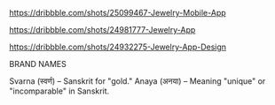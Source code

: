 https://dribbble.com/shots/25099467-Jewelry-Mobile-App

https://dribbble.com/shots/24981777-Jewelry-App

https://dribbble.com/shots/24932275-Jewelry-App-Design

BRAND NAMES

Svarna (स्वर्ण) – Sanskrit for "gold."
Anaya (अनया) – Meaning "unique" or "incomparable" in Sanskrit.
